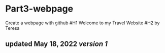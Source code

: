 # Part3-webpage
Create a webpage with github
#H1 Welcome to my Travel Website
#H2 by Teresa

**updated May 18, 2022**
*version 1*
---
